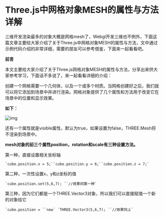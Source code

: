 # Three.js中网格对象MESH的属性与方法详解

三维开发渲染最多的对象大概是网格mesh了，Webgl开发三维也不例外，下面这篇文章主要给大家介绍了关于Three.js中网格对象MESH的属性与方法，文中通过示例代码介绍的非常详细，需要的朋友可以参考借鉴，下面来一起看看吧。

**前言**

本文主要给大家介绍了关于Three.js网格对象MESH的属性与方法，分享出来供大家参考学习，下面话不多说了，来一起看看详细的介绍：

创建一个网格需要一个几何体，以及一个或多个材质。当网格创建好之后，我们就可以将它添加到场景中并进行渲染。网格对象提供了几个属性和方法用于改变它在场景中的位置和显示效果。

**如下：**

![img](https://img.jbzj.com/file_images/article/201709/2017927102810198.jpg?201782710296)

还有一个属性就是visible属性，默认为true，如果设置为false，THREE.Mesh将不渲染到场景中。

**mesh对象的前三个属性position，rotation和scale有三种设置方法。**

第一种，直接设置相关坐标轴

```
`cube.position.x = 5;``cube.position.y = 6;``cube.position.z = 7;`
```

第二种，一次性设置x，y和z坐标的值

```
`cube.position.set(5,6,7); ``//效果同第一种`
```

第三种，因为它们都是一个THREE.Vector3对象，所以我们可以直接赋值一个新的对象给它

```
`cube.position = ``new` `THREE.Vector3(5,6,7); ``//效果同上`
```